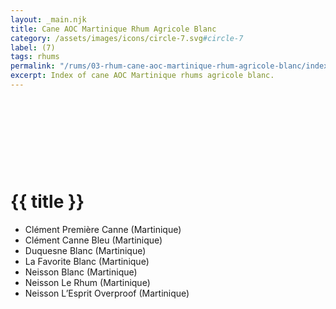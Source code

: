 ```yaml
---
layout: _main.njk
title: Cane AOC Martinique Rhum Agricole Blanc
category: /assets/images/icons/circle-7.svg#circle-7
label: (7)
tags: rhums
permalink: "/rums/03-rhum-cane-aoc-martinique-rhum-agricole-blanc/index.html"
excerpt: Index of cane AOC Martinique rhums agricole blanc.
---
```

<!-- markdownlint-disable MD025 -->
# {{ title }}<icon-l space="1em" label="(7)"><span class="with-icon"><svg class="icon"><use href="/assets/images/icons/circle-7.svg#circle-7"></use></svg></span></icon-l>
<!-- markdownlint-disable MD025 -->

<div class="index col-2">

* Clément Première Canne (Martinique)
* Clément Canne Bleu (Martinique)
* Duquesne Blanc (Martinique)
* La Favorite Blanc (Martinique)
* Neisson Blanc (Martinique)
* Neisson Le Rhum (Martinique)
* Neisson L&rsquo;Esprit Overproof (Martinique)

</div>
